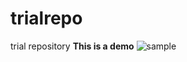 # trialrepo
trial repository
**This is a demo**
![sample](https://www.casio-intl.com/product/image/1425458799170/)
